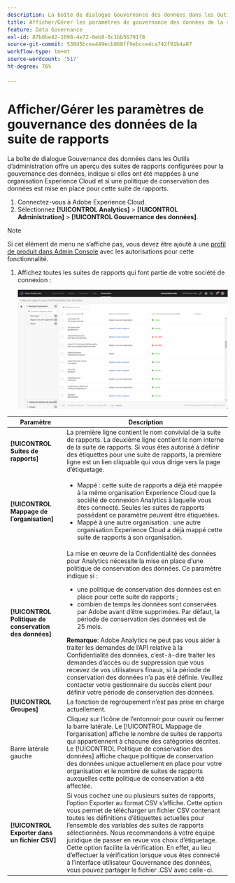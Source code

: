 ```yaml
---
description: La boîte de dialogue Gouvernance des données dans les Outils d’administration offre un aperçu des suites de rapports configurées pour la gouvernance des données, indique si elles ont été mappées à une organisation Experience Cloud et si une politique de conservation des données est mise en place pour cette suite de rapports.
title: Afficher/Gérer les paramètres de gouvernance des données de la suite de rapports
feature: Data Governance
exl-id: 87b0be42-1098-4e72-8eb8-0c1bb56791f8
source-git-commit: 538d5bcea449ecb868ff9ebcce4ca742f91b4a87
workflow-type: tm+mt
source-wordcount: '517'
ht-degree: 76%

---
```


# Afficher/Gérer les paramètres de gouvernance des données de la suite de rapports

La boîte de dialogue Gouvernance des données dans les Outils d’administration offre un aperçu des suites de rapports configurées pour la gouvernance des données, indique si elles ont été mappées à une organisation Experience Cloud et si une politique de conservation des données est mise en place pour cette suite de rapports.

1. Connectez-vous à Adobe Experience Cloud.
1. Sélectionnez **[!UICONTROL Analytics]** > **[!UICONTROL Administration]** > **[!UICONTROL Gouvernance des données]**.

>[!NOTE]
>
>Si cet élément de menu ne s’affiche pas, vous devez être ajouté à une [profil de produit dans Admin Console](https://experienceleague.adobe.com/docs/analytics/admin/admin-console/permissions/product-profile.html?lang=fr) avec les autorisations pour cette fonctionnalité.

1. Affichez toutes les suites de rapports qui font partie de votre société de connexion :

   ![](assets/privacy_setup_an.png)

| Paramètre | Description |
| --- | --- |
| **[!UICONTROL Suites de rapports]** | La première ligne contient le nom convivial de la suite de rapports. La deuxième ligne contient le nom interne de la suite de rapports. Si vous êtes autorisé à définir des étiquettes pour une suite de rapports, la première ligne est un lien cliquable qui vous dirige vers la page d’étiquetage. |
| **[!UICONTROL Mappage de l’organisation]** | <ul><li>Mappé : cette suite de rapports a déjà été mappée à la même organisation Experience Cloud que la société de connexion Analytics à laquelle vous êtes connecté. Seules les suites de rapports possédant ce paramètre peuvent être étiquetées.</li><li>Mappé à une autre organisation : une autre organisation Experience Cloud a déjà mappé cette suite de rapports à son organisation.</li></ul> |
| **[!UICONTROL Politique de conservation des données]** | La mise en œuvre de la Confidentialité des données pour Analytics nécessite la mise en place d’une politique de conservation des données. Ce paramètre indique si :<ul><li>une politique de conservation des données est en place pour cette suite de rapports ;</li><li>combien de temps les données sont conservées par Adobe avant d’être supprimées. Par défaut, la période de conservation des données est de 25 mois.</li></ul>**Remarque**: Adobe Analytics ne peut pas vous aider à traiter les demandes de l’API relative à la Confidentialité des données, c’est-à-dire traiter les demandes d’accès ou de suppression que vous recevez de vos utilisateurs finaux, si la période de conservation des données n’a pas été définie. Veuillez contacter votre gestionnaire du succès client pour définir votre période de conservation des données. |
| **[!UICONTROL Groupes]** | La fonction de regroupement n’est pas prise en charge actuellement. |
| Barre latérale gauche | Cliquez sur l’icône de l’entonnoir pour ouvrir ou fermer la barre latérale. Le [!UICONTROL Mappage de l’organisation] affiche le nombre de suites de rapports qui appartiennent à chacune des catégories décrites. Le [!UICONTROL Politique de conservation des données] affiche chaque politique de conservation des données unique actuellement en place pour votre organisation et le nombre de suites de rapports auxquelles cette politique de conservation a été affectée. |
| **[!UICONTROL Exporter dans un fichier CSV]** | Si vous cochez une ou plusieurs suites de rapports, l’option Exporter au format CSV s’affiche. Cette option vous permet de télécharger un fichier CSV contenant toutes les définitions d’étiquettes actuelles pour l’ensemble des variables des suites de rapports sélectionnées. Nous recommandons à votre équipe juridique de passer en revue vos choix d’étiquetage. Cette option facilite la vérification. En effet, au lieu d’effectuer la vérification lorsque vous êtes connecté à l’interface utilisateur Gouvernance des données, vous pouvez partager le fichier .CSV avec celle-ci. |
